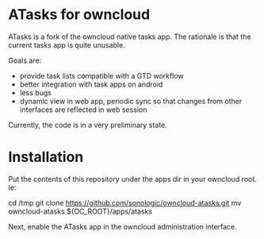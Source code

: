 ATasks for owncloud
===================

ATasks is a fork of the owncloud native tasks app. The rationale is that 
the current tasks app is quite unusable.

Goals are:
- provide task lists compatible with a GTD workflow
- better integration with task apps on android
- less bugs
- dynamic view in web app, periodic sync so that changes from other interfaces
  are reflected in web session

Currently, the code is in a very preliminary state.

Installation
============

Put the contents of this repository under the apps dir in your owncloud
root. Ie:

cd /tmp
git clone https://github.com/sonologic/owncloud-atasks.git
mv owncloud-atasks ${OC_ROOT}/apps/atasks

Next, enable the ATasks app in the owncloud administration interface.

